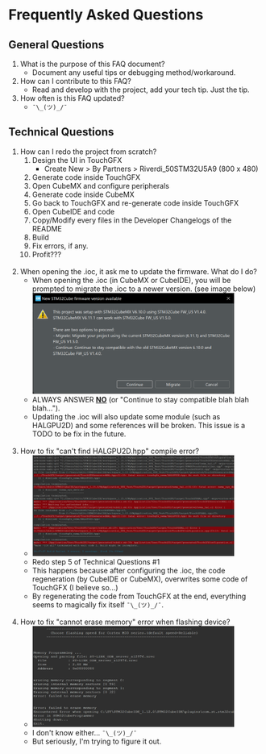 # Frequently Asked Questions

## General Questions

1. What is the purpose of this FAQ document?
    - Document any useful tips or debugging method/workaround.
2. How can I contribute to this FAQ?
    - Read and develop with the project, add your tech tip. Just the tip.
3. How often is this FAQ updated?
    - `¯\_(ツ)_/¯`

## Technical Questions

1. How can I redo the project from scratch?
    1. Design the UI in TouchGFX
        - Create New > By Partners > Riverdi_50STM32U5A9 (800 x 480)
    2. Generate code inside TouchGFX
    3. Open CubeMX and configure peripherals
    4. Generate code inside CubeMX
    5. Go back to TouchGFX and re-generate code inside TouchGFX
    6. Open CubeIDE and code
    7. Copy/Modify every files in the Developer Changelogs of the README
    8. Build
    9. Fix errors, if any.
    10. Profit???
<br><br/>
2. When opening the .ioc, it ask me to update the firmware. What do I do?
    - When opening the .ioc (in CubeMX or CubeIDE), you will be prompted to migrate the .ioc to a newer version. (see image below) <img src="assets/WARNING.png" width="400" height="200">
    - ALWAYS ANSWER <ins>**NO**</ins> (or "Continue to stay compatible blah blah blah...").
    - Updating the .ioc will also update some module (such as HALGPU2D) and some references will be broken. This issue is a TODO to be fix in the future.
<br><br/>
3. How to fix "can't find HALGPU2D.hpp" compile error? 
    - <img src="assets/COMPILE_ERROR.png" width="400" height="200">
    - Redo step 5 of Technical Questions #1
    - This happens because after configuring the .ioc, the code regeneration (by CubeIDE or CubeMX), overwrites some code of TouchGFX (I believe so...)
    - By regenerating the code from TouchGFX at the end, everything seems to magically fix itself `¯\_(ツ)_/¯`.
<br><br/>
5. How to fix "cannot erase memory" error when flashing device?
   - <img src="assets/CANNOT_ERASE_MEMORY.png" width="400" height="200">
    - I don't know either... `¯\_(ツ)_/¯`
    - But seriously, I'm trying to figure it out.
